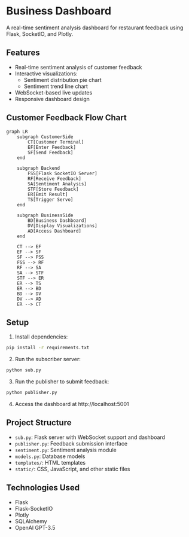 # Business Dashboard

A real-time sentiment analysis dashboard for restaurant feedback using Flask, SocketIO, and Plotly.

## Features

- Real-time sentiment analysis of customer feedback
- Interactive visualizations:
  - Sentiment distribution pie chart
  - Sentiment trend line chart
- WebSocket-based live updates
- Responsive dashboard design

## Customer Feedback Flow Chart

```mermaid
graph LR
    subgraph CustomerSide
        CT[Customer Terminal]
        EF[Enter Feedback]
        SF[Send Feedback]
    end

    subgraph Backend
        FSS[Flask SocketIO Server]
        RF[Receive Feedback]
        SA[Sentiment Analysis]
        STF[Store Feedback]
        ER[Emit Result]
        TS[Trigger Servo]
    end

    subgraph BusinessSide
        BD[Business Dashboard]
        DV[Display Visualizations]
        AD[Access Dashboard]
    end

    CT --> EF
    EF --> SF
    SF --> FSS
    FSS --> RF
    RF --> SA
    SA --> STF
    STF --> ER
    ER --> TS
    ER --> BD
    BD --> DV
    DV --> AD
    ER --> CT
```

## Setup

1. Install dependencies:
```bash
pip install -r requirements.txt
```

2. Run the subscriber server:
```bash
python sub.py
```

3. Run the publisher to submit feedback:
```bash
python publisher.py
```

4. Access the dashboard at http://localhost:5001

## Project Structure

- `sub.py`: Flask server with WebSocket support and dashboard
- `publisher.py`: Feedback submission interface
- `sentiment.py`: Sentiment analysis module
- `models.py`: Database models
- `templates/`: HTML templates
- `static/`: CSS, JavaScript, and other static files

## Technologies Used

- Flask
- Flask-SocketIO
- Plotly
- SQLAlchemy
- OpenAI GPT-3.5 